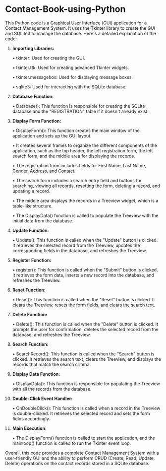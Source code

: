 # Contact-Book-using-Python

This Python code is a Graphical User Interface (GUI) application for a Contact Management System. It uses the Tkinter library to create the GUI and SQLite3 to manage the database. Here's a detailed explanation of the code:

1.	**Importing Libraries:**
   
      •	tkinter: Used for creating the GUI.

      •	tkinter.ttk: Used for creating advanced Tkinter widgets.

      •	tkinter.messagebox: Used for displaying message boxes.

      •	sqlite3: Used for interacting with the SQLite database.

2.	**Database Function:**

      •	Database(): This function is responsible for creating the SQLite database and the "REGISTRATION" table if it doesn't already exist.

3.	**Display Form Function:**

      •	DisplayForm(): This function creates the main window of the application and sets up the GUI layout.
  	
      •	It creates several frames to organize the different components of the application, such as the top header, the left registration form, the left search form, and the middle area for displaying the records.

      •	The registration form includes fields for First Name, Last Name, Gender, Address, and Contact.

      •	The search form includes a search entry field and buttons for searching, viewing all records, resetting the form, deleting a record, and updating a record.

      •	The middle area displays the records in a Treeview widget, which is a table-like structure.

  	  •	The DisplayData() function is called to populate the Treeview with the initial data from the database.

4.	**Update Function:**

      •	Update(): This function is called when the "Update" button is clicked. It retrieves the selected record from the Treeview, updates the corresponding fields in the database, and refreshes the Treeview.

5.	**Register Function:**

      •	register(): This function is called when the "Submit" button is clicked. It retrieves the form data, inserts a new record into the database, and refreshes the Treeview.

6.	**Reset Function:**

      •	Reset(): This function is called when the "Reset" button is clicked. It clears the Treeview, resets the form fields, and clears the search text.

7.	**Delete Function:**

      •	Delete(): This function is called when the "Delete" button is clicked. It prompts the user for confirmation, deletes the selected record from the database, and refreshes the Treeview.

8.	**Search Function:**

      •	SearchRecord(): This function is called when the "Search" button is clicked. It retrieves the search text, clears the Treeview, and displays the records that match the search criteria.

9.	**Display Data Function:**

      •	DisplayData(): This function is responsible for populating the Treeview with all the records from the database.

10.	**Double-Click Event Handler:**

      •	OnDoubleClick(): This function is called when a record in the Treeview is double-clicked. It retrieves the selected record and sets the form fields accordingly.

11.	**Main Execution:**

      •	The DisplayForm() function is called to start the application, and the mainloop() function is called to run the Tkinter event loop.

Overall, this code provides a complete Contact Management System with a user-friendly GUI and the ability to perform CRUD (Create, Read, Update, Delete) operations on the contact records stored in a SQLite database.
